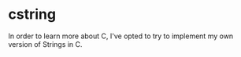 # cstring
In order to learn more about C, I've opted to try to implement my own version of Strings in C.
